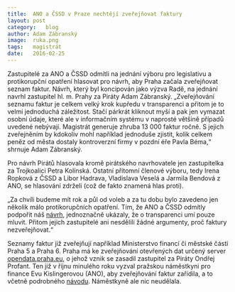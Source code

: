 ```yaml
---
title:	ANO a ČSSD v Praze nechtějí zveřejňovat faktury
layout:	post
category:	blog
author:	Adam Zábranský
image:	ruka.png
tags:	magistrát
date:	2016-02-25
---
```


Zastupitelé za ANO a ČSSD odmítli na jednání výboru pro legislativu a protikorupční opatření hlasovat pro návrh, aby Praha začala zveřejňovat seznam faktur. Návrh, který byl koncipován jako výzva Radě, na jednání navrhl zastupitel hl. m. Prahy za Piráty Adam Zábranský. „Zveřejňování seznamu faktur je celkem velký krok kupředu v transparenci a přitom je to velmi jednoduchá záležitost. Stačí párkrát kliknout myší a pak jen vymazat osobní údaje, které ale v informačním systému v naprosté většině případů uvedené nebývají. Magistrát generuje zhruba 13 000 faktur ročně. S jejich zveřejněním by kdokoliv mohl například jednoduše zjistit, kolik celkem peněz od města dostaly kontroverzní firmy v pozdní éře Pavla Béma,“ shrnuje Adam Zábranský.

Pro návrh Pirátů hlasovala kromě pirátského navrhovatele jen zastupitelka za Trojkoalici Petra Kolínská. Ostatní přítomní členové výboru, tedy Irena Ropková z ČSSD a Libor Hadrava, Vladislava Veselá a Jarmila Bendová z ANO, se hlasování zdrželi (což de fakto znamená hlas proti).

„Za chvíli budeme mít rok a půl od voleb a za tu dobu bylo zavedeno jen několik málo protikorupčních opatření. Tím, že ANO a ČSSD odmítly podpořit náš [návrh](https://github.com/pirati-cz/KlubPraha/blob/master/spisy/2015/201-zverejnovani-faktur/zverejnovani-faktur.md), jednoznačně ukázaly, že o transparenci umí pouze mluvit. Přitom jejich zastupitelé ani nesdělili žádné argumenty, proč faktury nezveřejňovat.“

Seznamy faktur již zveřejňují například Ministerstvo financí či městské části Praha 5 a Praha 6. Praha má ke zveřejňování otevřených dat určený server [opendata.praha.eu](http://opendata.praha.eu/), o jehož vznik se zasadil zastupitel za Piráty Ondřej Profant. Ten již v říjnu minulého roku vyzval pražskou náměstkyni pro finance Evu Kislingerovou (ANO), aby zveřejňování faktur zařídila, a to včetně podrobného [návodu](https://github.com/pirati-cz/KlubPraha/blob/master/materialy/navod/navod-druhy.md). Náměstkyně ale nic neudělala.


